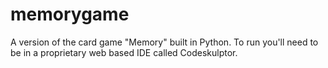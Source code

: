 # memorygame
A version of the card game "Memory" built in Python. To run you'll need to be in a proprietary web based IDE called Codeskulptor.
